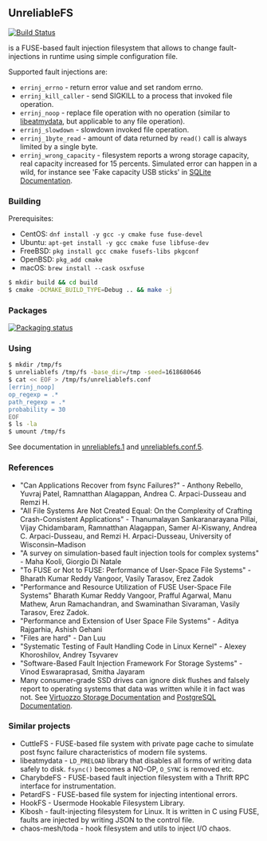 ## UnreliableFS

[![Build Status](https://api.cirrus-ci.com/github/ligurio/unreliablefs.svg)](https://cirrus-ci.com/github/ligurio/unreliablefs)

is a FUSE-based fault injection filesystem that allows to change
fault-injections in runtime using simple configuration file.

Supported fault injections are:

- `errinj_errno` - return error value and set random errno.
- `errinj_kill_caller` - send SIGKILL to a process that invoked file operation.
- `errinj_noop` - replace file operation with no operation
  (similar to [libeatmydata](https://github.com/stewartsmith/libeatmydata),
  but applicable to any file operation).
- `errinj_slowdown` - slowdown invoked file operation.
- `errinj_1byte_read` - amount of data returned by `read()` call is always
  limited by a single byte.
- `errinj_wrong_capacity` - filesystem reports a wrong storage capacity, real
  capacity increased for 15 percents. Simulated error can happen in a wild, for
  instance see 'Fake capacity USB sticks' in
  [SQLite Documentation](https://www.sqlite.org/howtocorrupt.html).

### Building

Prerequisites:

- CentOS: `dnf install -y gcc -y cmake fuse fuse-devel`
- Ubuntu: `apt-get install -y gcc cmake fuse libfuse-dev`
- FreeBSD: `pkg install gcc cmake fusefs-libs pkgconf`
- OpenBSD: `pkg_add cmake`
- macOS: `brew install --cask osxfuse`

```sh
$ mkdir build && cd build
$ cmake -DCMAKE_BUILD_TYPE=Debug .. && make -j
```

### Packages

[![Packaging status](https://repology.org/badge/vertical-allrepos/fusefs:unreliablefs.svg)](https://repology.org/project/fusefs:unreliablefs/versions)

### Using

```sh
$ mkdir /tmp/fs
$ unreliablefs /tmp/fs -base_dir=/tmp -seed=1618680646
$ cat << EOF > /tmp/fs/unreliablefs.conf
[errinj_noop]
op_regexp = .*
path_regexp = .*
probability = 30
EOF
$ ls -la
$ umount /tmp/fs
```

See documentation in [unreliablefs.1](https://ligurio.github.io/unreliablefs/unreliablefs.1.html) and
[unreliablefs.conf.5](https://ligurio.github.io/unreliablefs/unreliablefs.conf.5.html).

### References

- "Can Applications Recover from fsync Failures?" - Anthony Rebello, Yuvraj
  Patel, Ramnatthan Alagappan, Andrea C. Arpaci-Dusseau and Remzi H.
- "All File Systems Are Not Created Equal: On the Complexity of Crafting
  Crash-Consistent Applications" - Thanumalayan Sankaranarayana Pillai, Vijay
  Chidambaram, Ramnatthan Alagappan, Samer Al-Kiswany, Andrea C.
  Arpaci-Dusseau, and Remzi H. Arpaci-Dusseau, University of Wisconsin–Madison
- "A survey on simulation-based fault injection tools for complex systems" -
  Maha Kooli, Giorgio Di Natale
- "To FUSE or Not to FUSE: Performance of User-Space File Systems" - Bharath
  Kumar Reddy Vangoor, Vasily Tarasov, Erez Zadok
- "Performance and Resource Utilization of FUSE User-Space File Systems"
  Bharath Kumar Reddy Vangoor, Prafful Agarwal, Manu Mathew, Arun Ramachandran,
  and Swaminathan Sivaraman, Vasily Tarasov, Erez Zadok.
- "Performance and Extension of User Space File Systems" - Aditya Rajgarhia, Ashish Gehani
- "Files are hard" - Dan Luu
- "Systematic Testing of Fault Handling Code in Linux Kernel" - Alexey
  Khoroshilov, Andrey Tsyvarev
- "Software-Based Fault Injection Framework For Storage Systems" - Vinod
  Eswaraprasad, Smitha Jayaram
- Many consumer-grade SSD drives can ignore disk flushes and falsely report to
  operating systems that data was written while it in fact was not. See [Virtuozzo Storage Documentation](https://docs.virtuozzo.com/virtuozzo_hybrid_server_7_installation_guide/preparing-for-installation/planning-storage-gui.html#planning-node-hardware-configurations) and [PostgreSQL Documentation](https://www.postgresql.org/docs/current/wal-reliability.html).

### Similar projects

- CuttleFS - FUSE-based file system with private page cache to simulate post fsync
  failure characteristics of modern file systems.
- libeatmydata - `LD_PRELOAD` library that disables all forms of writing data
  safely to disk. `fsync()` becomes a NO-OP, `O_SYNC` is removed etc.
- CharybdeFS - FUSE-based fault injection filesystem with a Thrift RPC
  interface for instrumentation.
- PetardFS - FUSE-based file system for injecting intentional errors.
- HookFS - Usermode Hookable Filesystem Library.
- Kibosh - fault-injecting filesystem for Linux. It is written in C using
  FUSE, faults are injected by writing JSON to the control file.
- chaos-mesh/toda - hook filesystem and utils to inject I/O chaos.
